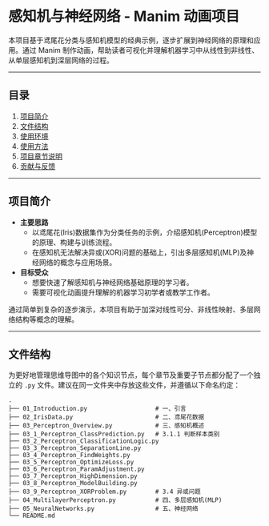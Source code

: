 # 感知机与神经网络 - Manim 动画项目  

本项目基于鸢尾花分类与感知机模型的经典示例，逐步扩展到神经网络的原理和应用。通过 Manim 制作动画，帮助读者可视化并理解机器学习中从线性到非线性、从单层感知机到深层网络的过程。  

---  

## 目录  

1. [项目简介](#项目简介)  
2. [文件结构](#文件结构)  
3. [使用环境](#使用环境)  
4. [使用方法](#使用方法)  
5. [项目章节说明](#项目章节说明)  
6. [贡献与反馈](#贡献与反馈)  

---  

## 项目简介  

- **主要思路**  
  - 以鸢尾花(Iris)数据集作为分类任务的示例，介绍感知机(Perceptron)模型的原理、构建与训练流程。  
  - 在感知机无法解决异或(XOR)问题的基础上，引出多层感知机(MLP)及神经网络的概念与应用场景。  
- **目标受众**  
  - 想要快速了解感知机与神经网络基础原理的学习者。  
  - 需要可视化动画提升理解的机器学习初学者或教学工作者。  

通过简单到复杂的逐步演示，本项目有助于加深对线性可分、非线性映射、多层网络结构等概念的理解。  

---  

## 文件结构  

为更好地管理思维导图中的各个知识节点，每个章节及重要子节点都分配了一个独立的 `.py` 文件。建议在同一文件夹中存放这些文件，并遵循以下命名约定：  

```plaintext  
.  
├── 01_Introduction.py                   # 一、引言  
├── 02_IrisData.py                       # 二、鸢尾花数据  
├── 03_Perceptron_Overview.py            # 三、感知机概述  
├── 03_1_Perceptron_ClassPrediction.py   # 3.1.1 判断样本类别  
├── 03_2_Perceptron_ClassificationLogic.py  
├── 03_3_Perceptron_SeparationLine.py  
├── 03_4_Perceptron_FindWeights.py  
├── 03_5_Perceptron_OptimizeLoss.py  
├── 03_6_Perceptron_ParamAdjustment.py  
├── 03_7_Perceptron_HighDimension.py  
├── 03_8_Perceptron_ModelBuilding.py  
├── 03_9_Perceptron_XORProblem.py        # 3.4 异或问题  
├── 04_MultilayerPerceptron.py           # 四、多层感知机(MLP)  
├── 05_NeuralNetworks.py                 # 五、神经网络  
└── README.md